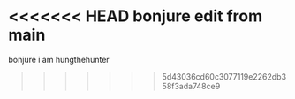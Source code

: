 <<<<<<< HEAD
bonjure edit from main
=======
bonjure
i am hungthehunter
>>>>>>> 5d43036cd60c3077119e2262db358f3ada748ce9
